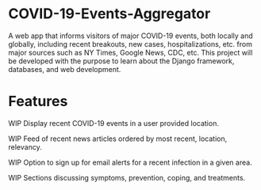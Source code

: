 # COVID-19-Events-Aggregator
A web app that informs visitors of major COVID-19 events, both locally and globally, including recent breakouts, new cases, hospitalizations, etc. from major sources such as NY Times, Google News, CDC, etc. This project will be developed with the purpose to learn about the Django framework, databases, and web development. 

# Features
WIP Display recent COVID-19 events in a user provided location.

WIP Feed of recent news articles ordered by most recent, location, relevancy.

WIP Option to sign up for email alerts for a recent infection in a given area. 

WIP Sections discussing symptoms, prevention, coping, and treatments.
